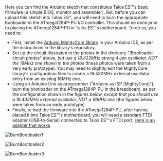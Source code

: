 Here you can find the Arduino sketch that constitutes Talos ES™'s basic firmware (a simple BIOS, monitor and assembler). But, before you can upload this sketch into Talos ES™, you will need to burn the appropriate bootloader in the ATmega1284P-PU I/O controller. This should be done prior to placing the ATmega1284P-PU in Talos ES™'s motherboard. To do so, you need to:
<UL>
  <LI>First, install the <a href="https://github.com/MCUdude/MightyCore">Arduino MightyCore library</a> in your Arduino IDE, as per the instructions in the library's repository.</LI>
  <LI>Set up the circuit illustrated in the photos in the directory "/Bootloader circuit photos" above, <i>but use a 18.432MHz strong 4-pin oscillator, NOT the 16MHz one shown in the photos</i> (these photos were taken from a very early prototype). You may need to slightly edit the MightyCore library's configuration files to create a 18.432MHz external oscillator entry from an existing 16MHz one.</LI>
  <LI>Using an Arduino Uno as programmer ("Arduino as ISP (MightyCore)"), burn the bootloader on the ATmega1284P-PU in the breadboard, as per the configuration shown in the figures below, <i>except that you should use a 18.432MHz external oscillator, NOT a 16MHz one</i> (the figures below were taken from an early prototype).</LI>
  <LI>Finally, to load the firmware into the ATmega1284P-PU, after having placed it into Talos ES™'s motherboard, you will need a standard FTDI adapter (USB-to-Serial) connected to Talos ES™'s FTDI port. <a href="https://www.amazon.nl/-/en/gp/product/B0753H4SQS/ref=ppx_yo_dt_b_search_asin_title?ie=UTF8&th=1">Here is an adapter that works</a>.</LI>
</UL>

![BurnBootloader1](https://github.com/TheByteAttic/TalosES/assets/69539226/14295e4b-fa40-4898-b9ec-f8741cb7693e)

![BurnBootloader2](https://github.com/TheByteAttic/TalosES/assets/69539226/5aadc621-fdaf-4eb9-ae8a-346e10df09f8)

![BurnBootloader3](https://github.com/TheByteAttic/TalosES/assets/69539226/a9f66a7a-db7e-4331-b613-80ede04c115c)

